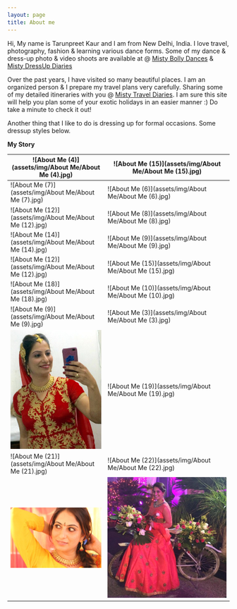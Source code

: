 ```yaml
---
layout: page
title: About me
---
```


Hi, My name is Tarunpreet Kaur and I am from New Delhi, India. I love travel, photography, fashion & learning various dance forms. Some of my dance & dress-up photo & video shoots are available at @ [Misty Bolly Dances](https://tarunpreetkaur.com/Misty-Bolly-Dances.html) & [Misty DressUp Diaries](https://tarunpreetkaur.com/Misty-DressUp-Diaries.html)

Over the past years, I have visited so many beautiful places. I am an organized person & I prepare my travel plans very carefully. Sharing some of my detailed itineraries with you @ [Misty Travel Diaries](https://tarunpreetkaur.com/Misty-Travel-Diaries.html). I am sure this site will help you plan some of your exotic holidays in an easier manner :) Do take a minute to check it out!

Another thing that I like to do is dressing up for formal occasions. Some dressup styles below.

**My Story**

| ![About Me (4)](assets/img/About Me/About Me (4).jpg)        | ![About Me (15)](assets/img/About Me/About Me (15).jpg)      |
| ------------------------------------------------------------ | ------------------------------------------------------------ |
| ![About Me (7)](assets/img/About Me/About Me (7).jpg)        | ![About Me (6)](assets/img/About Me/About Me (6).jpg)        |
| ![About Me (12)](assets/img/About Me/About Me (12).jpg)      | ![About Me (8)](assets/img/About Me/About Me (8).jpg)        |
| ![About Me (14)](assets/img/About Me/About Me (14).jpg)      | ![About Me (9)](assets/img/About Me/About Me (9).jpg)        |
| ![About Me (12)](assets/img/About Me/About Me (12).jpg)      | ![About Me (15)](assets/img/About Me/About Me (15).jpg)      |
| ![About Me (18)](assets/img/About Me/About Me (18).jpg)      | ![About Me (10)](assets/img/About Me/About Me (10).jpg)      |
| ![About Me (9)](assets/img/About Me/About Me (9).jpg)        | ![About Me (3)](assets/img/About Me/About Me (3).jpg)        |
| <img src="assets/img/About Me/About Me (20).jpg" alt="About Me (20)" style="zoom:150%;" /> | ![About Me (19)](assets/img/About Me/About Me (19).jpg)      |
| ![About Me (21)](assets/img/About Me/About Me (21).jpg)      | ![About Me (22)](assets/img/About Me/About Me (22).jpg)      |
| <img src="assets/img/About Me/About Me (17).jpg" alt="About Me (17)" style="zoom:50%;" /> | <img src="assets/img/About Me/About Me (16).jpg" alt="About Me (16)" style="zoom:200%;" /> |
